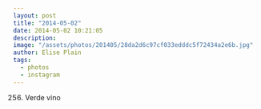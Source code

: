 ```yaml
---
layout: post
title: "2014-05-02"
date: 2014-05-02 10:21:05
description: 
image: "/assets/photos/201405/28da2d6c97cf033edddc5f72434a2e6b.jpg"
author: Elise Plain
tags: 
  - photos
  - instagram
---
```


256. Verde vino
<p></p>
